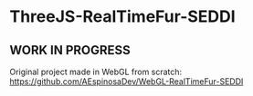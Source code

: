 # ThreeJS-RealTimeFur-SEDDI

## WORK IN PROGRESS

Original project made in WebGL from scratch: https://github.com/AEspinosaDev/WebGL-RealTimeFur-SEDDI
